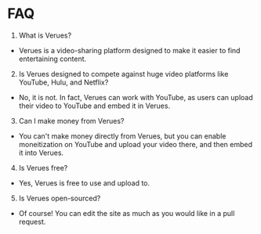 # FAQ
1.  What is Verues?
- Verues is a video-sharing platform designed to make it easier to find entertaining content.
2. Is Verues designed to compete against huge video platforms like YouTube, Hulu, and Netflix?
- No, it is not. In fact, Verues can work with YouTube, as users can upload their video to YouTube and embed it in Verues.
3. Can I make money from Verues?
- You can't make money directly from Verues, but you can enable moneitization on YouTube and upload your video there, and then embed it into Verues.
4. Is Verues free?
- Yes, Verues is free to use and upload to.
5. Is Verues open-sourced?
- Of course! You can edit the site as much as you would like in a pull request.
